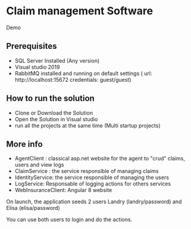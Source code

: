 # Claim management Software

Demo

## Prerequisites

*	SQL Server Installed (Any version)
*	Visual studio 2019
*	RabbitMQ installed and running on default settings ( url:  http://localhost:15672 credentials: guest/guest)


## How to run the solution

*	Clone or Download the Solution
*	Open the Solution in Visual studio
*	run all the projects at the same time (Multi startup projects)

## More info
* AgentClient : classical asp.net website for the agent to "crud" claims, users and view logs
* ClaimService : the service responsible of managing claims
* IdentityService: the service responsible of managing the users
* LogService: Responsable of logging actions for others services
* WebInsuranceClient: Angular 8 website

On launch, the application seeds 2 users Landry (landry/password) and Elisa (elisa/password)

You can use both users to login and do the actions.

